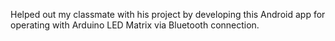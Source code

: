 Helped out my classmate with his project by developing this Android app for operating with Arduino LED Matrix via Bluetooth connection.
